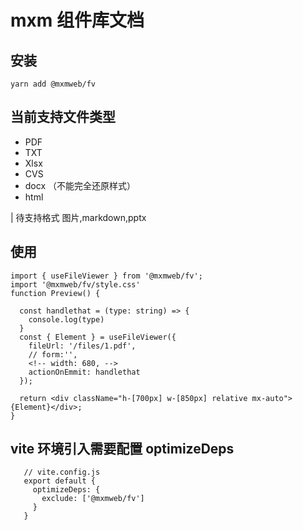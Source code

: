 # mxm 组件库文档

## 安装

```
yarn add @mxmweb/fv
```

## 当前支持文件类型

- PDF
- TXT
- Xlsx
- CVS
- docx （不能完全还原样式）
- html

| 待支持格式 图片,markdown,pptx

## 使用

```
import { useFileViewer } from '@mxmweb/fv';
import '@mxmweb/fv/style.css'
function Preview() {

  const handlethat = (type: string) => {
    console.log(type)
  }
  const { Element } = useFileViewer({
    fileUrl: '/files/1.pdf',
    // form:'',
    <!-- width: 680, -->
    actionOnEmmit: handlethat
  });

  return <div className="h-[700px] w-[850px] relative mx-auto">{Element}</div>;
}

```

## vite 环境引入需要配置 optimizeDeps

```
   // vite.config.js
   export default {
     optimizeDeps: {
       exclude: ['@mxmweb/fv']
     }
   }
```
